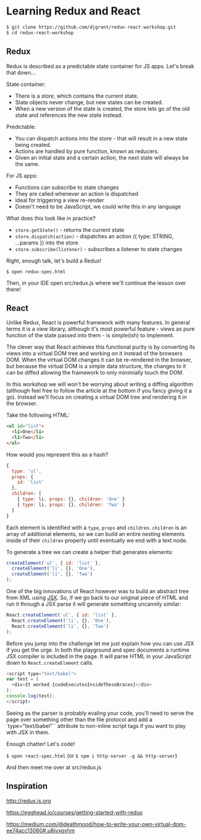 # Learning Redux and React

```bash
$ git clone https://github.com/djgrant/redux-react-workshop.git
$ cd redux-react-workshop
```

## Redux

Redux is described as a predictable state container for JS apps. Let's break that down...

State container:
- There is a _store_, which contains the current state.
- State objects never change, but new states can be created.
- When a new version of the state is created, the store lets go of the old state and references the new state instead.

Predictable:
- You can dispatch actions into the store - that will result in a new state being created.
- Actions are handled by pure function, known as reducers.
- Given an initial state and a certain action, the next state will always be the same.

For JS apps:
- Functions can subscribe to state changes
- They are called whenever an action is dispatched
- Ideal for triggering a view re-render
- Doesn't need to be JavaScript, we could write this in any language

What does this look like in practice?
- `store.getState()` - returns the current state
- `store.dispatch(action)` - dispatches an action ({ type: STRING, ...params }) into the store
- `store.subscribe(listener)` - subscribes a listener to state changes

<!-- Interactive box model -->

Right, enough talk, let's build a Redux!

`$ open redux-spec.html`

Then, in your IDE open src/redux.js where we'll continue the lesson over there!

## React

Unlike Redux, React is powerful framework with many features. In general terms it is a view library, although it's most powerful feature - views as pure function of the state passed into them - is simple(ish) to implement.

The clever way that React achieves this functional purity is by converting its views into a virtual DOM tree and working on it instead of the browsers DOM. When the virtual DOM changes it can be re-rendered in the browser, but because the virtual DOM is a simple data structure, the changes to it can be diffed allowing the framework to only minimially touch the DOM.

In this workshop we will won't be worrying about writing a diffing algorithm (although feel free to follow the article at the bottom if you fancy giving it a go). Instead we'll focus on creating a virtual DOM tree and rendering it in the browser.

Take the following HTML:

```html
<ul id="list">
  <li>One</li>
  <li>Two</li>
</ul>
```

How would you represent this as a hash?

```js
{
  type: 'ul',
  props: {
    id: 'list'
  },
  children: [
    { type: li, props: {}, children: 'One' }
    { type: li, props: {}, children: 'Two' }
  ]
}
```

Each element is identified with a `type`, `props` and `children`. `children` is an array of additional elements, so we can build an entire nesting elements inside of their `children` property until eventually we end with a text node.

To generate a tree we can create a helper that generates elements:

```js
createElement('ul', { id: 'list' },
  createElement('li', {}, 'One'),
  createElement('li', {}, 'Two')
);
```

One of the big innovations of React however was to build an abstract tree from XML using [JSX](https://facebook.github.io/react/docs/jsx-in-depth.html). So, if we go back to our original piece of HTML and run it through a JSX parse it will generate something uncannily similar:

```js
React.createElement('ul', { id: 'list' },
  React.createElement('li', {}, 'One'),
  React.createElement('li', {}, 'Two')
);
```

Before you jump into the challenge let me just explain how you can use JSX if you get the urge. In both the playground and spec documents a runtime JSX compiler is included in the page. It will parse HTML in your JavaScript down to `React.createElement` calls.

```js
<script type="text/babel">
var test = (
  <div>It worked {codeExecutesInsideTheseBraces}</div>
);
console.log(test);
</script>
```

Seeing as the parser is probably evaling your code, you'll need to serve the page over something other than the file protocol and add a `type="text/babel"`` attribute to non-inline script tags if you want to play with JSX in them.

Enough chatter! Let's code!

`$ open react-spec.html` (or `$ npm i http-server -g && http-server`)

And then meet me over at src/redux.js

## Inspiration
http://redux.js.org

https://egghead.io/courses/getting-started-with-redux

https://medium.com/@deathmood/how-to-write-your-own-virtual-dom-ee74acc13060#.u8ivxgvhm
